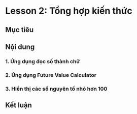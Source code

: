 # Lesson 2: Tổng hợp kiến thức

## Mục tiêu


## Nội dung

### 1. Ứng dụng đọc số thành chữ

### 2. Ứng dụng Future Value Calculator


### 3. Hiển thị các số nguyên tố nhỏ hơn 100

## Kết luận
